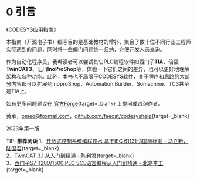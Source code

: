 # 0 引言

《CODESYS应用指南》

本指南（开源电子书）编写目的是基础教材的增补，集合了数十位不同行业工程师实际遇到的问题，同时将一些偏门问题统一归纳，方便开发人员查询。

作为自动化程序员，我希读者可以尝试其它PLC编程软件如西门子**TIA**、倍福**TwinCAT3**、汇川**InoProShop**等，体验一下它们之间的差异，也可以更好地理解架构和各种功能。此外，本书也不局限于CODESYS软件，关于程序和思路的大部分内容都可以扩展到InoproShop、Automation Builder、Somachine、TC3甚至是TIA上。

如有更多问题建议在 [官方Forge](https://forge.codesys.com/forge/talk/){target=_blank} 上提问或咨询作者。

黄承，omeo@foxmail.com，[github.com/feecat/codesyshelp](https://github.com/feecat/codesyshelp){target=_blank}

2023年第一版


TIP: **推荐阅读**
1、[开放式控制系统编程技术 基于IEC 61131-3国际标准 - 马立新，陆国君](https://item.jd.com/13138697.html){target=_blank}  
2、[TwinCAT 3.1 从入门到精通 - 陈利君](https://item.jd.com/12876376.html){target=_blank}  
3、[西门子S7-1200/1500 PLC SCL语言编程从入门到精通 - 北岛李工](https://item.jd.com/13034511.html){target=_blank}

